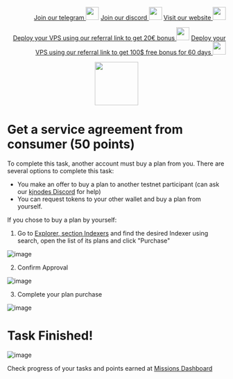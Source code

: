 <p style="font-size:14px" align="right">
<a href="https://t.me/kjnotes" target="_blank">Join our telegram <img src="https://user-images.githubusercontent.com/50621007/183283867-56b4d69f-bc6e-4939-b00a-72aa019d1aea.png" width="30"/></a>
<a href="https://discord.gg/fRVzvPBh" target="_blank">Join our discord <img src="https://user-images.githubusercontent.com/50621007/176236430-53b0f4de-41ff-41f7-92a1-4233890a90c8.png" width="30"/></a>
<a href="https://kjnodes.com/" target="_blank">Visit our website <img src="https://user-images.githubusercontent.com/50621007/168689709-7e537ca6-b6b8-4adc-9bd0-186ea4ea4aed.png" width="30"/></a>
</p>

<p style="font-size:14px" align="right">
<a href="https://hetzner.cloud/?ref=y8pQKS2nNy7i" target="_blank">Deploy your VPS using our referral link to get 20€ bonus <img src="https://user-images.githubusercontent.com/50621007/174612278-11716b2a-d662-487e-8085-3686278dd869.png" width="30"/></a>
<a href="https://m.do.co/c/17b61545ca3a" target="_blank">Deploy your VPS using our referral link to get 100$ free bonus for 60 days <img src="https://user-images.githubusercontent.com/50621007/183284313-adf81164-6db4-4284-9ea0-bcb841936350.png" width="30"/></a>
</p>

<p align="center">
  <img height="100" height="auto" src="https://user-images.githubusercontent.com/50621007/177323789-e6be59ae-0dfa-4e86-b3a8-028a4f0c465c.png">
</p>

# Get a service agreement from consumer (50 points)
To complete this task, another account must buy a plan from you. There are several options to complete this task:
- You make an offer to buy a plan to another testnet participant (can ask our [kjnodes Discord](https://discord.gg/XQHpZDNB) for help)
- You can request tokens to your other wallet and buy a plan from yourself.

If you chose to buy a plan by yourself:
1. Go to [Explorer, section Indexers](https://frontier.subquery.network/explorer/project/0x01/overview) and find the desired Indexer using search, open the list of its plans and click "Purchase"

![image](https://user-images.githubusercontent.com/50621007/177389398-a09a2fab-e73e-4cb3-bdc4-dec9b16f74f8.png)

2. Confirm Approval

![image](https://user-images.githubusercontent.com/50621007/177389884-c5ba14cf-6ccc-44c7-ae77-f00fba329bc7.png)

3. Complete your plan purchase

![image](https://user-images.githubusercontent.com/50621007/177389947-80ba6f68-a406-4bc3-bca7-37d29c54225d.png)

# Task Finished!

![image](https://user-images.githubusercontent.com/50621007/177390157-19bf4074-b964-497c-896c-4e92c43436c1.png)

Check progress of your tasks and points earned at [Missions Dashboard](https://frontier.subquery.network/missions/my-missions)
